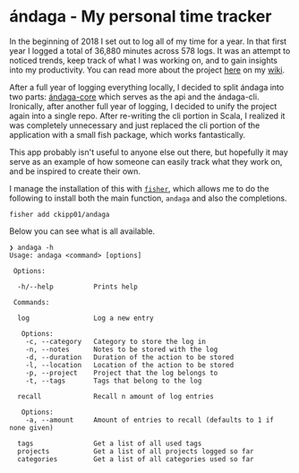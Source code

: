# ándaga - My personal time tracker

In the beginning of 2018 I set out to log all of my time for a year. In that
first year I logged a total of 36,880 minutes across 578 logs. It was an attempt
to noticed trends, keep track of what I was working on, and to gain insights
into my productivity. You can read more about the project
[here](https://wiki.chronica.xyz/#andaga) on my
[wiki](https://wiki.chronica.xyz).

After a full year of logging everything locally, I decided to split ándaga into
two parts: [ándaga-core](https://github.com/ckipp01/andaga-core) which serves as
the api and the ándaga-cli. Ironically, after another full year of logging, I
decided to unify the project again into a single repo. After re-writing the cli
portion in Scala, I realized it was completely unnecessary and just replaced the
cli portion of the application with a small fish package, which works fantastically.

This app probably isn't useful to anyone else out there, but hopefully it may serve as an
example of how someone can easily track what they work on, and be inspired to create
their own.

I manage the installation of this with [`fisher`](https://github.com/jorgebucaran/fisher), which allows me to do the following to install both the main function, `andaga` and also the completions.

```fish
fisher add ckipp01/andaga
```

Below you can see what is all available.

```text
❯ andaga -h
Usage: andaga <command> [options]

 Options:

  -h/--help          Prints help

 Commands:

  log                Log a new entry

   Options:
    -c, --category   Category to store the log in
    -n, --notes      Notes to be stored with the log
    -d, --duration   Duration of the action to be stored
    -l, --location   Location of the action to be stored
    -p, --project    Project that the log belongs to
    -t, --tags       Tags that belong to the log

  recall             Recall n amount of log entries

   Options:
    -a, --amount     Amount of entries to recall (defaults to 1 if none given)

  tags               Get a list of all used tags
  projects           Get a list of all projects logged so far
  categories         Get a list of all categories used so far
```
